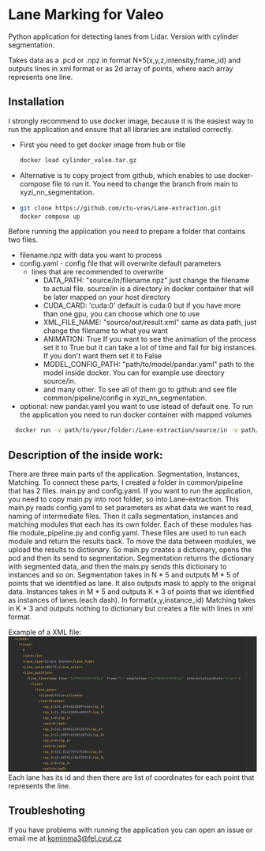 # Lane Marking for Valeo

Python application for detecting lanes from Lidar. Version with cylinder segmentation.

Takes data as a .pcd or .npz in format N*5(x,y,z,intensity,frame_id) and outputs lines in xml format or as 2d array of points, where each array represents one line.

## Installation
I strongly recommend to use docker image, because it is the easiest way to run the application and ensure that all libraries are installed correctly.

- First you need to get docker image from hub or file
  ```bash 
  docker load cylinder_valeo.tar.gz
  ```
- Alternative is to copy project from github, which enables to use docker-compose file to run it.
  You need to change the branch from main to xyzi_nn_segmentation.
- ```bash
  git clone https://github.com/ctu-vras/Lane-extraction.git
  docker compose up
  ```
Before running the application you need to prepare a folder that contains two files. 
  - filename.npz with data you want to process
  - config.yaml - config file that will overwrite default parameters
    - lines that are recommended to overwrite
      - DATA_PATH: "source/in/filename.npz" just change the filename to actual file. source/in is a directory in docker container that will be later mapped on your host directory
      - CUDA_CARD: 'cuda:0' default is cuda:0 but if you have more than one gpu, you can choose which one to use
      - XML_FILE_NAME: "source/out/result.xml" same as data path, just change the filename to what you want
      - ANIMATION: True If you want to see the animation of the process set it to True but it can take a lot of time and fail for big instances. If you don't want them set it to False
      - MODEL_CONFIG_PATH: "path/to/model/pandar.yaml" path to the model inside docker. You can for example use directory source/in.
      - and many other. To see all of them go to github and see file common/pipeline/config in xyzi_nn_segmentation.
  - optional: new pandar.yaml you want to use istead of default one.
To run the application you need to run docker container with mapped volumes
```bash
  docker run -v path/to/your/folder:/Lane-extraction/source/in -v path/to/your/folder:/Lane-extraction/source/out kominma3/valeo_images:marking
```

## Description of the inside work:
There are three main parts of the application. Segmentation, Instances, Matching. To connect these parts, I created a folder in common/pipeline that has 2 files. main.py and config.yaml. If you want to run the application, you need to copy main.py into root folder, so into Lane-extraction.
This main.py reads config.yaml to set parameters as what data we want to read, naming of intermediate files. Then it calls segmentation, instances and matching modules that each has its own folder. Each of these modules has file module_pipeline.py and config.yaml. These files are used to run each module and return the results back.
To move the data between modules, we upload the results to dictionary. So main.py creates a dictionary, opens the pcd and then its send to segmentation. Segmentation returns the dictionary with segmented data, and then the main.py sends this dictionary to instances and so on.
Segmentation takes in N * 5 and outputs M * 5 of points that we identified as lane. It also outputs mask to apply to the original data.
Instances takes in M * 5 and outputs K * 3 of points that we identified as instances of lanes.(each dash). In format(x,y,instance_id)
Matching takes in K * 3 and outputs nothing to dictionary but creates a file with lines in xml format.

Example of a XML file:
![alt text](https://github.com/ctu-vras/Lane-extraction/blob/main/common/pipeline/img.png?raw=true)
Each lane has its id and then there are list of coordinates for each point that represents the line.

## Troubleshoting
If you have problems with running the application you can open an issue or email me at kominma3@fel.cvut.cz